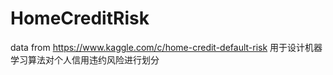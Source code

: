 # HomeCreditRisk
data from https://www.kaggle.com/c/home-credit-default-risk
用于设计机器学习算法对个人信用违约风险进行划分
